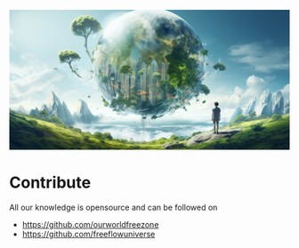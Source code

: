 ![](img/contribute_world.png)

# Contribute

All our knowledge is opensource and can be followed on


- https://github.com/ourworldfreezone
- https://github.com/freeflowuniverse

